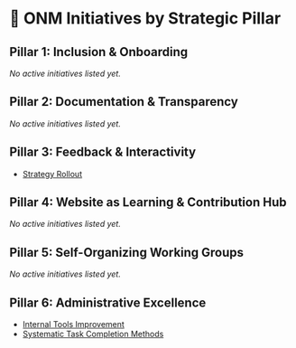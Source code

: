 # 📂 ONM Initiatives by Strategic Pillar

## Pillar 1: Inclusion & Onboarding
_No active initiatives listed yet._

## Pillar 2: Documentation & Transparency
_No active initiatives listed yet._

## Pillar 3: Feedback & Interactivity
- [Strategy Rollout](../strategy-rollout.md)

## Pillar 4: Website as Learning & Contribution Hub
_No active initiatives listed yet._

## Pillar 5: Self-Organizing Working Groups
_No active initiatives listed yet._

## Pillar 6: Administrative Excellence
- [Internal Tools Improvement](../internal-tools-improvement.md)
- [Systematic Task Completion Methods](../systematic-task-completion.md)
